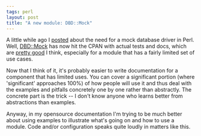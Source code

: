 ```yaml
---
tags: perl
layout: post
title: "A new module: DBD::Mock"
---
```




A little while ago I <a href="/2004/01/11/mock_frameworks_in_perl.html">posted</a> about the need for a mock database driver in Perl. Well, <a href="http://search.cpan.org/dist/DBD-Mock/">DBD::Mock</a> has now hit the CPAN with actual tests and docs, which are <a href="http://search.cpan.org/dist/DBD-Mock/DBD/Mock.pm">pretty good</a> I think, especially for a module that has a fairly limited set of use cases.

<p>Now that I think of it, it's probably easier to write documentation for a component that has limited uses. You can cover a significant portion (where 'significant' approaches 100%) of how people will use it and thus deal with the examples and pitfalls concretely one by one rather than abstractly. The concrete part is the trick -- I don't know anyone who learns better from abstractions than examples.</p>

<p>Anyway, in my opensource documentation I'm trying to be much better about using examples to illustrate what's going on and how to use a module. Code and/or configuration speaks quite loudly in matters like this.</p>


